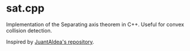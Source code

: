 # sat.cpp
Implementation of the Separating axis theorem in C++. Useful for convex collision detection.

Inspired by [JuantAldea's repository](https://github.com/JuantAldea/Separating-Axis-Theorem).

